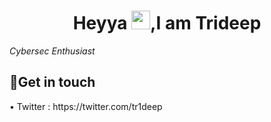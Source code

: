 <h1 align="center">Heyya <img src="https://raw.githubusercontent.com/MartinHeinz/MartinHeinz/master/wave.gif" width="30px">,I am Trideep</h1>
<i> Cybersec Enthusiast </i>

<h2>💬Get in touch</h2>
• Twitter : https://twitter.com/tr1deep
<!---
tr1deep/tr1deep is a ✨ special ✨ repository because its `README.md` (this file) appears on your GitHub profile.
You can click the Preview link to take a look at your changes.
--->
